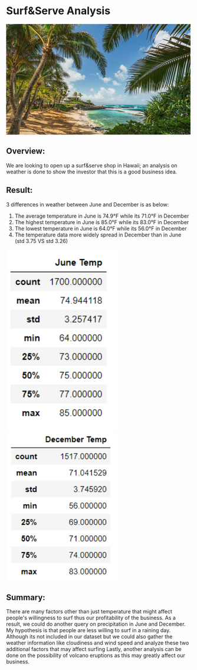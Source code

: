# Surf&Serve Analysis
<img src="hawaii.jpg" width="500"> 

## Overview:
We are looking to open up a surf&serve shop in Hawaii; an analysis on weather is done to show the investor that this is a good business idea.

## Result:
3 differences in weather between June and December is as below:
1. The average temperature in June is 74.9°F while its 71.0°F in December
2. The highest temperature in June is 85.0°F while its 83.0°F in December
3. The lowest temperature in June is 64.0°F while its 56.0°F in December
4. The temperature data more widely spread in December than in June (std 3.75 VS std 3.26)

<img src="june_temp_stats.PNG" width="300"> <img src="dec_temp_stats.PNG" width="300"> 



## Summary:
There are many factors other than just temperature that might affect people's willingness to surf thus our profitability of the business. As a result, we could do another query on precipitation in June and December. My hypothesis is that people are less willing to surf in a raining day.
Although its not included in our dataset but we could also gather the weather information like cloudiness and wind speed and analyze these two additional factors that may affect surfing Lastly, another analysis can be done on the possibility of volcano eruptions as this may greatly affect our business.


